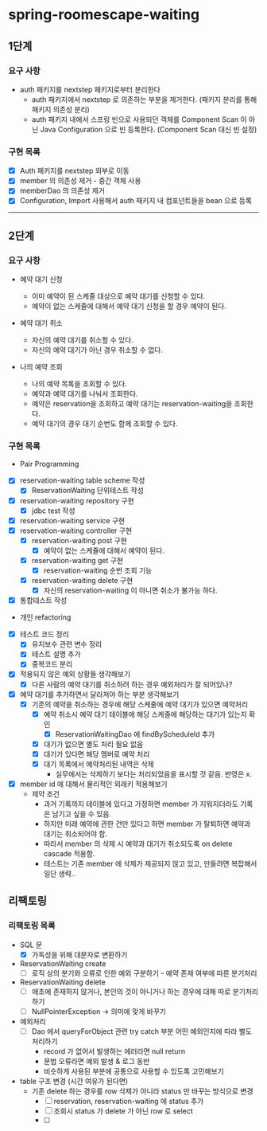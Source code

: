 # spring-roomescape-waiting

## 1단계

### 요구 사항
- auth 패키지를 nextstep 패키지로부터 분리한다 
  - auth 패키지에서 nextstep 로 의존하는 부분을 제거한다. (패키지 분리를 통해 패키지 의존성 분리) 
  - auth 패키지 내에서 스프링 빈으로 사용되던 객체를 Component Scan 이 아닌 Java Configuration 으로 빈 등록한다. (Component Scan 대신 빈 설정)

### 구현 목록
- [x] Auth 패키지를 nextstep 외부로 이동
- [x] member 의 의존성 제거 - 중간 객체 사용
- [x] memberDao 의 의존성 제거
- [x] Configuration, Import 사용해서 auth 패키지 내 컴포넌트들을 bean 으로 등록

---

## 2단계

### 요구 사항
- 예약 대기 신청
  - 이미 예약이 된 스케줄 대상으로 예약 대기를 신청할 수 있다.
  - 예약이 없는 스케줄에 대해서 예약 대기 신청을 할 경우 예약이 된다. 

- 예약 대기 취소
  - 자신의 예약 대기를 취소할 수 있다.
  - 자신의 예약 대기가 아닌 경우 취소할 수 없다.
  
- 나의 예약 조회
  - 나의 예약 목록을 조회할 수 있다.
  - 예약과 예약 대기를 나눠서 조회한다.
  - 예약은 reservation을 조회하고 예약 대기는 reservation-waiting을 조회한다.
  - 예약 대기의 경우 대기 순번도 함께 조회할 수 있다.

### 구현 목록

* Pair Programming
- [x] reservation-waiting table scheme 작성
  - [x] ReservationWaiting 단위테스트 작성
- [x] reservation-waiting repository 구현
  - [x] jdbc test 작성
- [x] reservation-waiting service 구현
- [x] reservation-waiting controller 구현
  - [x] reservation-waiting post 구현
    - [x] 예약이 없는 스케쥴에 대해서 예약이 된다.
  - [x] reservation-waiting get 구현
    - [x] reservation-waiting 순번 조회 기능
  - [x] reservation-waiting delete 구현
    - [x] 자신의 reservation-waiting 이 아니면 취소가 불가능 하다.
- [x] 통합테스트 작성

* 개인 refactoring
- [x] 테스트 코드 정리
  - [x] 유지보수 관련 변수 정리
  - [x] 테스트 설명 추가
  - [x] 중복코드 분리
- [x] 적용되지 않은 예외 상황들 생각해보기
  - [x] 다른 사람의 예약 대기를 취소하려 하는 경우 예외처리가 잘 되어있나?
- [x] 예약 대기를 추가하면서 달라져야 하는 부분 생각해보기
  - [x] 기존의 예약을 취소하는 경우에 해당 스케줄에 예약 대기가 있으면 예약처리 
    - [x] 예약 취소시 예약 대기 테이블에 해당 스케줄에 해당하는 대기가 있는지 확인
      - [x] ReservationWaitingDao 에 findByScheduleId 추가
    - [x] 대기가 없으면 별도 처리 필요 없음
    - [x] 대기가 있다면 해당 멤버로 예약 처리
    - [x] 대기 목록에서 예약처리된 내역은 삭제
      - 실무에서는 삭제하기 보다는 처리되었음을 표시할 것 같음. 반영은 x.
- [x] member id 에 대해서 물리적인 외래키 적용해보기
  - 제약 조건
    - 과거 기록까지 테이블에 있다고 가정하면 member 가 지워지더라도 기록은 남기고 싶을 수 있음.
    - 하지만 미래 예약에 관한 건만 있다고 하면 member 가 탈퇴하면 예약과 대기는 취소되어야 함.
    - 따라서 member 의 삭제 시 예약과 대기가 취소되도록 on delete cascade 적용함.
    - 테스트는 기존 member 에 삭제가 제공되지 않고 있고, 만들려면 복잡해서 일단 생략..


## 리팩토링

### 리팩토링 목록
- SQL 문
  - [x] 가독성을 위해 대문자로 변환하기
- ReservationWaiting create
  - [ ] 로직 상의 분기와 오류로 인한 예외 구분하기 - 예약 존재 여부에 따른 분기처리
- ReservationWaiting delete
  - [ ] 애초에 존재하지 않거나, 본인의 것이 아니거나 하는 경우에 대해 따로 분기처리 하기 
  - [ ] NullPointerException -> 의미에 맞게 바꾸기
- 예외처리
  - [ ] Dao 에서 queryForObject 관련 try catch 부분 어떤 예외인지에 따라 별도 처리하기
    - record 가 없어서 발생하는 에러라면 null return
    - 문법 오류라면 예외 발생 & 로그 동반
    - 비슷하게 사용된 부분에 공통으로 사용할 수 있도록 고민해보기
- table 구조 변경 (시간 여유가 된다면)
  - 기존 delete 하는 경우를 row 삭제가 아니라 status 만 바꾸는 방식으로 변경
    - [ ] reservation, reservation-waiting 에 status 추가
    - [ ] 조회시 status 가 delete 가 아닌 row 로 select
    - [ ] 

